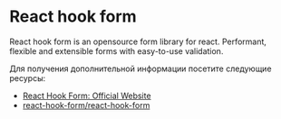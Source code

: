 # React hook form

React hook form is an opensource form library for react. Performant, flexible and extensible forms with easy-to-use validation.

Для получения дополнительной информации посетите следующие ресурсы:

- [React Hook Form: Official Website](https://react-hook-form.com/)
- [react-hook-form/react-hook-form](https://github.com/react-hook-form/react-hook-form)
